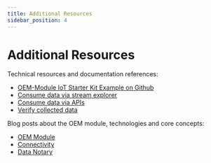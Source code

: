 ```yaml
---
title: Additional Resources
sidebar_position: 4
---
```


# Additional Resources

Technical resources and documentation references:

- [OEM-Module IoT Starter Kit Example on Github](https://github.com/tributech-solutions/tributech-oem-module-iot-kit-examples)
- [Consume data via stream explorer](../consume_data/streamexplorer.md)
- [Consume data via APIs](../consume_data/api.md)
- [Verify collected data](../verify_data/overview.md)

Blog posts about the OEM module, technologies and core concepts:

- [OEM Module](https://www.tributech.io/blog/oem-module)
- [Connectivity](https://www.tributech.io/blog/LTE-M-and-NB-IoT-connectivity)
- [Data Notary](https://www.tributech.io/blog/data-notary)
